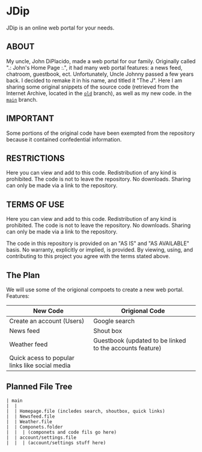 # JDip
JDip is an online web portal for your needs.

## ABOUT
My uncle, John DiPlacido, made a web portal for our family. Originally called ".: John's Home Page :.", it had many web portal features: a news feed, chatroom, guestbook, ect. Unfortunately, Uncle Johnny passed a few years back. I decided to remake it in his name, and titled it "The J". Here I am sharing some original snippets of the source code (retrieved from the Internet Archive, located in the [`old`](https://github.com/lfils658/JDip/tree/old) branch), as well as my new code. in the [`main`](https://github.com/lfils658/JDip/tree/main) branch.

## IMPORTANT
Some portions of the original code have been exempted from the repository because it contained confedential information.

<!--
  note: disallowing others to view and fork code is actually against github TOS.
  also, all these sections below should be placed in the license instead of in the readme.
  usually youd want to use a premade license instead but making your own is okay.
-->
## RESTRICTIONS

Here you can view and add to this code. Redistribution of any kind is prohibited.
The code is not to leave the repository. No downloads. Sharing can only be made via a link to the repository.

## TERMS OF USE

Here you can view and add to this code. Redistribution of any kind is prohibited.
The code is not to leave the repository. No downloads. Sharing can only be made via a link to the repository.

The code in this repository is provided on an "AS IS" and "AS AVAILABLE" basis. No warranty, explicitly or implied, is provided. By viewing, using, and contributing to this project you agree with the terms stated above.

## The Plan

We will use some of the origional compoets to create a new web portal. 
Features:

New Code                                       | Origional Code
---------------------------------------------- | ------------------------------------------------
Create an account (Users)                      | Google search 
News feed                                      | Shout box
Weather feed                                   | Guestbook (updated to be linked to the accounts feature)
Quick acess to popular links like social media |

## Planned File Tree

    | main
    |  |
    |  | Homepage.file (incledes search, shoutbox, quick links)
    |  | Newsfeed.file
    |  | Weather.file
    |  | Componets.folder
    |  |  | (componets and code fils go here)
    |  | account/settings.file
    |  |  | (account/settings stuff here)
